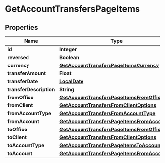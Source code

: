 # GetAccountTransfersPageItems

## Properties
Name | Type | Description | Notes
------------ | ------------- | ------------- | -------------
**id** | **Integer** |  |  [optional]
**reversed** | **Boolean** |  |  [optional]
**currency** | [**GetAccountTransfersPageItemsCurrency**](GetAccountTransfersPageItemsCurrency.md) |  |  [optional]
**transferAmount** | **Float** |  |  [optional]
**transferDate** | [**LocalDate**](LocalDate.md) |  |  [optional]
**transferDescription** | **String** |  |  [optional]
**fromOffice** | [**GetAccountTransfersPageItemsFromOffice**](GetAccountTransfersPageItemsFromOffice.md) |  |  [optional]
**fromClient** | [**GetAccountTransfersFromClientOptions**](GetAccountTransfersFromClientOptions.md) |  |  [optional]
**fromAccountType** | [**GetAccountTransfersFromAccountType**](GetAccountTransfersFromAccountType.md) |  |  [optional]
**fromAccount** | [**GetAccountTransfersPageItemsFromAccount**](GetAccountTransfersPageItemsFromAccount.md) |  |  [optional]
**toOffice** | [**GetAccountTransfersPageItemsFromOffice**](GetAccountTransfersPageItemsFromOffice.md) |  |  [optional]
**toClient** | [**GetAccountTransfersFromClientOptions**](GetAccountTransfersFromClientOptions.md) |  |  [optional]
**toAccountType** | [**GetAccountTransfersPageItemsToAccountType**](GetAccountTransfersPageItemsToAccountType.md) |  |  [optional]
**toAccount** | [**GetAccountTransfersPageItemsFromAccount**](GetAccountTransfersPageItemsFromAccount.md) |  |  [optional]
